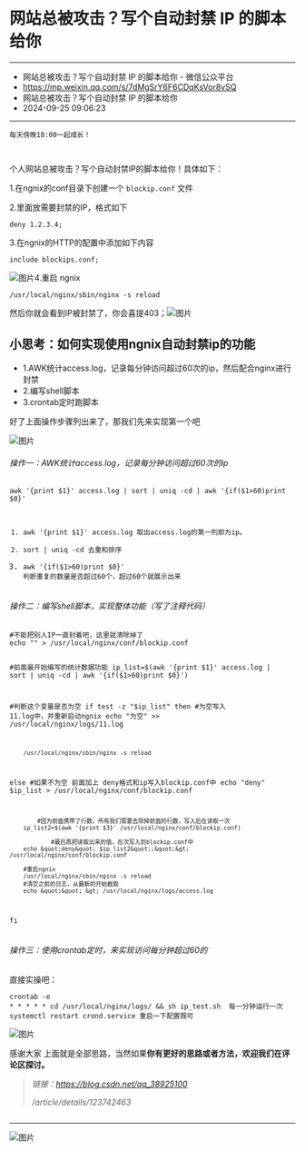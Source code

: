 <h1>网站总被攻击？写个自动封禁 IP 的脚本给你</h1>
<hr />
<ul>
<li>网站总被攻击？写个自动封禁 IP 的脚本给你 - 微信公众平台</li>
<li><a href="https://mp.weixin.qq.com/s/7dMgSrY6F6CDqKsVor8vSQ">https://mp.weixin.qq.com/s/7dMgSrY6F6CDqKsVor8vSQ</a></li>
<li>网站总被攻击？写个自动封禁 IP 的脚本给你</li>
<li>2024-09-25 09:06:23</li>
</ul>
<hr />
<pre><code>每天傍晚18:00一起成长！

</code></pre>
<p>个人网站总被攻击？写个自动封禁IP的脚本给你！具体如下：</p>
<p>1.在ngnix的conf目录下创建一个 <code>blockip.conf</code>​ 文件</p>
<p>2.里面放需要封禁的IP，格式如下</p>
<pre><code>deny 1.2.3.4;
</code></pre>
<p>3.在ngnix的HTTP的配置中添加如下内容</p>
<pre><code>include blockips.conf;
</code></pre>
<p>​<img src="assets/640-20240925090624-abzkk8k.webp" alt="图片" />4.重启 ngnix</p>
<pre><code>/usr/local/nginx/sbin/nginx -s reload
</code></pre>
<p>然后你就会看到IP被封禁了，你会喜提403；<img src="https://mmbiz.qpic.cn/mmbiz_png/tuSaKc6SfPrAlwAPXXqf8M2e7C22QytZ3GE9QJ2cMMTqXiafQdSlhh4aVd7mrb9NLc9bRRuibFmbNtFt3iblU2tbQ/640?wx_fmt=png" alt="图片" />​</p>
<h2>小思考：如何实现使用ngnix自动封禁ip的功能</h2>
<ul>
<li>1.AWK统计access.log，记录每分钟访问超过60次的ip，然后配合nginx进行封禁</li>
<li>2.编写shell脚本</li>
<li>3.crontab定时跑脚本</li>
</ul>
<p>好了上面操作步骤列出来了，那我们先来实现第一个吧</p>
<p>​<img src="https://mmbiz.qpic.cn/mmbiz_png/tuSaKc6SfPrAlwAPXXqf8M2e7C22QytZp4NKlgFibte065FcqNLVO3CEz6tTiblxK3gI1Jv6ZYcQGp6tKly7z8ew/640?wx_fmt=png" alt="图片" />​</p>
<h6>操作一：AWK统计access.log，记录每分钟访问超过60次的ip</h6>
<pre><code>awk '{print $1}' access.log | sort | uniq -cd | awk '{if($1&gt;60)print $0}'

1. awk '{print $1}' access.log   取出access.log的第一列即为ip。
2. sort | uniq -cd  去重和排序
3. awk '{if($1&gt;60)print $0}' 判断重复的数量是否超过60个，超过60个就展示出来
</code></pre>
<h6>操作二：编写shell脚本，实现整体功能（写了注释代码）</h6>
<pre><code>#不能把别人IP一直封着吧，这里就清除掉了
echo &quot;&quot; &gt; /usr/local/nginx/conf/blockip.conf

#前面最开始编写的统计数据功能
ip_list=$(awk '{print $1}' access.log | sort | uniq -cd | awk '{if($1&gt;60)print $0}')

#判断这个变量是否为空
if test -z &quot;$ip_list&quot;
then
        #为空写入 11.log中，并重新启动ngnix
        echo &quot;为空&quot;  &gt;&gt; /usr/local/nginx/logs/11.log

        /usr/local/nginx/sbin/nginx -s reload

else
        #如果不为空 前面加上 deny格式和ip写入blockip.conf中
        echo &quot;deny&quot; $ip_list &gt; /usr/local/nginx/conf/blockip.conf

            #因为前面携带了行数，所有我们需要去除掉前面的行数，写入后在读取一次
        ip_list2=$(awk '{print $3}' /usr/local/nginx/conf/blockip.conf)

                #最后再把读取出来的值，在次写入到blockip.conf中
        echo &quot;deny&quot; $ip_list2&quot;;&quot;&gt; /usr/local/nginx/conf/blockip.conf

        #重启ngnix
        /usr/local/nginx/sbin/nginx -s reload
        #清空之前的日志，从最新的开始截取
        echo &quot;&quot; &gt; /usr/local/nginx/logs/access.log

fi
</code></pre>
<h6>操作三：使用crontab定时，来实现访问每分钟超过60的</h6>
<p>直接实操吧：</p>
<pre><code>crontab -e 
* * * * * cd /usr/local/nginx/logs/ &amp;&amp; sh ip_test.sh  每一分钟运行一次
systemctl restart crond.service 重启一下配置既可
</code></pre>
<p>​<img src="assets/640-20240925090624-2q0yv5v.webp" alt="图片" />​</p>
<p>感谢大家 上面就是全部思路，当然如果<strong>你有更好的思路或者方法，欢迎我们在评论区探讨。</strong></p>
<blockquote>
<p><em>链接：<a href="https://blog.csdn.net/qq_38925100">https://blog.csdn.net/qq_38925100</a></em></p>
<p><em>/article/details/123742463</em></p>
</blockquote>
<pre data-mpa-powered-by="yiban.io"><hr/><p><img class="rich_pages wxw-img" data-cropselx1="0" data-cropselx2="578" data-cropsely1="0" data-cropsely2="1028" data-galleryid="" data-ratio="1.7777777777777777" data-s="300,640" data-src="https://mmbiz.qpic.cn/mmbiz_jpg/IsrmVA0RIYP6EMRo42wrV1Qp4QQqPFg25vv4NgazABcaQvnIJoyThRqbxvBKsKOQOMg4LFd8OWLicKqbdibBHOicQ/640?wx_fmt=jpeg&amp;wxfrom=5&amp;wx_lazy=1&amp;wx_co=1" data-type="jpeg" data-w="1080" data-original-style="outline: 0px;box-sizing: border-box !important;overflow-wrap: break-word !important;visibility: visible !important;width: 578px !important;" data-index="6" src="https://mmbiz.qpic.cn/mmbiz_jpg/IsrmVA0RIYP6EMRo42wrV1Qp4QQqPFg25vv4NgazABcaQvnIJoyThRqbxvBKsKOQOMg4LFd8OWLicKqbdibBHOicQ/640?wx_fmt=jpeg&amp;wxfrom=5&amp;wx_lazy=1&amp;wx_co=1&amp;tp=webp" _width="578px" crossorigin="anonymous" alt="图片" data-fail="0"/><strong></strong></p></pre>
